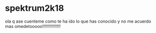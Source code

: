 # spektrum2k18
ola q ase
cuenteme como te ha ido lo que has conocido y no me acuerdo mas
omedetooooo!!!!!!!!!!!!!!!

